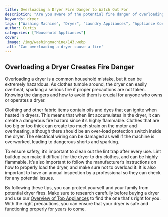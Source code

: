 ```yaml
---
title: Overloading a Dryer Fire Danger to Watch Out For
description: "Are you aware of the potential fire danger of overloading your clothes dryer Find out about the safety measures you need to take when using your dryer and how to reduce the risk of a potential fire"
keywords: dryer
tags: ["Washing Machine", "Dryer", "Laundry Appliances", "Appliance Consumption"]
author: Curtis
categories: ["Household Appliances"]
cover: 
 image: /img/washingmachine/143.webp
 alt: 'Can overloading a dryer cause a fire'
---
```

## Overloading a Dryer Creates Fire Danger

Overloading a dryer is a common household mistake, but it can be extremely hazardous. As clothes tumble around, the dryer can easily overheat, sparking a serious fire if proper precautions are not taken. Knowing the dangers and how to avoid them is crucial for anyone who owns or operates a dryer. 

Clothing and other fabric items contain oils and dyes that can ignite when heated in dryers. This means that when lint accumulates in the dryer, it can create a dangerous fire hazard since it’s highly flammable. Clothes that are too big or too thick can create too much strain on the motor and overheating, although there should be an over-load protection switch inside the dryer. The electrical wiring can be damaged as well if the machine is overworked, leading to dangerous shorts and sparking. 

To ensure safety, it’s important to clean out the lint trap after every use. Lint buildup can make it difficult for the dryer to dry clothes, and can be highly flammable. It’s also important to follow the manufacturer’s instructions on how to properly load the dryer, and make sure not to overload it. It is also important to have an annual inspection by a professional so they can check for any potential issues.

By following these tips, you can protect yourself and your family from potential dryer fires. Make sure to research carefully before buying a dryer and use our [Overview of Top Appliances](./pages/appliance-overview) to find the one that's right for you. With the right precautions, you can ensure that your dryer is safe and functioning properly for years to come.
